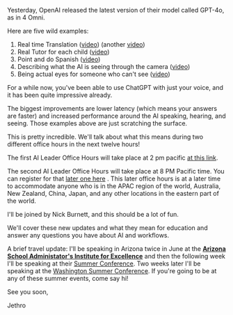 ---
---


  
Yesterday, OpenAI released the latest version of their model called GPT-4o, as in 4 Omni. 

Here are five wild examples: 
1. Real time Translation ([video](https://vimeo.com/945587808)) (another [video](https://www.youtube.com/live/DQacCB9tDaw?si=2gCZdGZxZm_LJLMN&t=1348))
2. Real Tutor for each child ([video](https://vimeo.com/945587328))
3. Point and do Spanish ([video](https://vimeo.com/945587424))
4. Describing what the AI is seeing through the camera ([video](https://vimeo.com/945587840))
5. Being actual eyes for someone who can't see ([video](https://vimeo.com/945587840))

For a while now, you've been able to use ChatGPT with just your voice, and it has been quite impressive already. 

The biggest improvements are lower latency (which means your answers are faster) and increased performance around the AI speaking, hearing, and seeing. Those examples above are just scratching the surface. 

This is pretty incredible. We'll talk about what this means during two different office hours in the next twelve hours! 

The first AI Leader Office Hours will take place at 2 pm pacific [at this link](https://us06web.zoom.us/j/81828609436?pwd=bUVVMk9sdi9OUlhIUDVsZlBYb05ZZz09). 

The second AI Leader Office Hours will take place at 8 PM Pacific time. You can register for that [later one here](https://jethro.webinarninja.com/live-webinars/10570047/register) . This later office hours is at a later time to accommodate anyone who is in the APAC region of the world, Australia, New Zealand, China, Japan, and any other locations in the eastern part of the world. 

I'll be joined by Nick Burnett, and this should be a lot of fun. 

We'll cover these new updates and what they mean for education and answer any questions you have about AI and workflows. 

A brief travel update: I'll be speaking in Arizona twice in June at the [**Arizona School Administator's Institute for Excellence**](https://www.viethconsulting.com/members/evr/reg_event.php?orgcode=AZSA&evid=44275183) and then the following week I'll be speaking at their [Summer Conference](https://www.viethconsulting.com/members/evr/reg_event.php?orgcode=AZSA&evid=43457665). Two weeks later I'll be speaking at the [Washington Summer Conference](https://awsp.org/professional-learning/training-conferences/awsp-wasa-summer-conference). If you're going to be at any of these summer events, come say hi! 

See you soon, 

Jethro